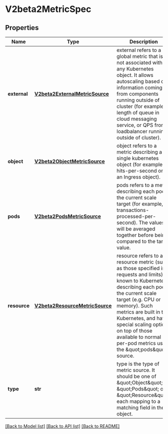 # V2beta2MetricSpec

## Properties
Name | Type | Description | Notes
------------ | ------------- | ------------- | -------------
**external** | [**V2beta2ExternalMetricSource**](V2beta2ExternalMetricSource.md) | external refers to a global metric that is not associated with any Kubernetes object. It allows autoscaling based on information coming from components running outside of cluster (for example length of queue in cloud messaging service, or QPS from loadbalancer running outside of cluster). | [optional] 
**object** | [**V2beta2ObjectMetricSource**](V2beta2ObjectMetricSource.md) | object refers to a metric describing a single kubernetes object (for example, hits-per-second on an Ingress object). | [optional] 
**pods** | [**V2beta2PodsMetricSource**](V2beta2PodsMetricSource.md) | pods refers to a metric describing each pod in the current scale target (for example, transactions-processed-per-second).  The values will be averaged together before being compared to the target value. | [optional] 
**resource** | [**V2beta2ResourceMetricSource**](V2beta2ResourceMetricSource.md) | resource refers to a resource metric (such as those specified in requests and limits) known to Kubernetes describing each pod in the current scale target (e.g. CPU or memory). Such metrics are built in to Kubernetes, and have special scaling options on top of those available to normal per-pod metrics using the \&quot;pods\&quot; source. | [optional] 
**type** | **str** | type is the type of metric source.  It should be one of \&quot;Object\&quot;, \&quot;Pods\&quot; or \&quot;Resource\&quot;, each mapping to a matching field in the object. | 

[[Back to Model list]](../README.md#documentation-for-models) [[Back to API list]](../README.md#documentation-for-api-endpoints) [[Back to README]](../README.md)


